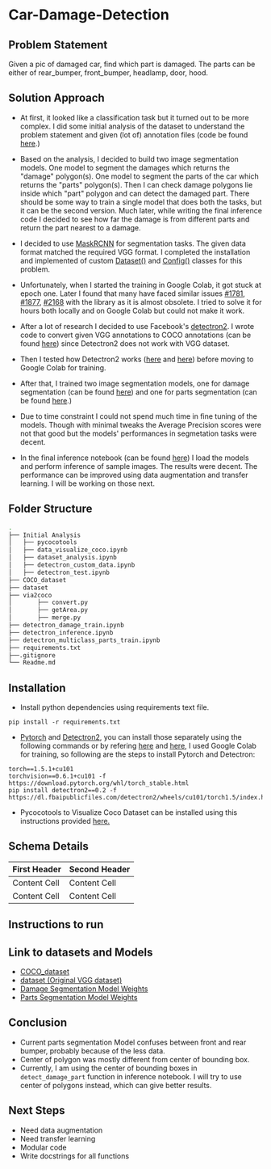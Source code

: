 # Car-Damage-Detection

## Problem Statement
Given a pic of damaged car, find which part is damaged. The parts can be either of rear_bumper, front_bumper, headlamp, door, hood.

## Solution Approach
* At first, it looked like a classification task but it turned out to be more complex. I did some initial analysis of the dataset to understand the problem statement and given (lot of) annotation files (code be found [here](https://github.com/Lplenka/Car-Damage-Detection/blob/master/initial_analysis/dataset_analysis.ipynb).)

* Based on the analysis, I decided to build two image segmentation models. One model to segment the damages which returns the "damage" polygon(s). One model to segment the parts of the car which returns the "parts" polygon(s). Then I can check damage polygons lie inside which "part" polygon and can detect the damaged part. There should be some way to train a single model that does both the tasks, but it can be the second version. Much later, while writing the final inference code I decided to see how far the damage is from different parts and return the part nearest to a damage.

* I decided to use [MaskRCNN](https://github.com/matterport/Mask_RCNN) for segmentation tasks. The given data format matched the required VGG format. I completed the installation and implemented of custom [Dataset()](https://github.com/matterport/Mask_RCNN/blob/master/mrcnn/utils.py#L239) and [Config()](https://github.com/matterport/Mask_RCNN/blob/master/mrcnn/config.py#L17) classes for this problem.

* Unfortunately, when I started the training in Google Colab, it got stuck at epoch one. Later I found that many have faced similar issues [#1781](https://github.com/matterport/Mask_RCNN/issues/1781), [#1877](https://github.com/matterport/Mask_RCNN/issues/1877), [#2168](https://github.com/matterport/Mask_RCNN/issues/2168) with the library as it is almost obsolete. I tried to solve it for hours both locally and on Google Colab but could not make it work.

* After a lot of research I decided to use Facebook's [detectron2](https://github.com/facebookresearch/Detectron). I wrote code to convert given VGG annotations to COCO annotations (can be found [here](https://github.com/Lplenka/Car-Damage-Detection/tree/master/via2coco)) since Detectron2 does not work with VGG dataset.

* Then I tested how Detectron2 works ([here](https://github.com/Lplenka/Car-Damage-Detection/blob/master/initial_analysis/detectron_test.ipynb) and [here](https://github.com/Lplenka/Car-Damage-Detection/blob/master/initial_analysis/detectron_custom_data.ipynb)) before moving to Google Colab for training.

* After that, I trained two image segmentation models, one for damage segmentation (can be found [here](https://github.com/Lplenka/Car-Damage-Detection/blob/master/detectron_damage_train.ipynb)) and one for parts segmentation (can be found [here](https://github.com/Lplenka/Car-Damage-Detection/blob/master/detectron_multiclass_parts_train.ipynb).)

* Due to time constraint I could not spend much time in fine tuning of the models. Though with minimal tweaks the Average Precision scores were not that good but the models' performances in segmetation tasks were decent.

* In the final inference notebook (can be found [here](https://github.com/Lplenka/Car-Damage-Detection/blob/master/detectron_inference.ipynb)) I load the models and perform inference of sample images. The results were decent. The performance can be improved using data augmentation and transfer learning. I will be working on those next.


## Folder Structure
```bash
.
├── Initial Analysis
│   ├── pycocotools
│   ├── data_visualize_coco.ipynb
│   ├── dataset_analysis.ipynb
│   ├── detectron_custom_data.ipynb
│   ├── detectron_test.ipynb
├── COCO_dataset
├── dataset
├── via2coco
│       ├── convert.py
│       ├── getArea.py
│       ├── merge.py
├── detectron_damage_train.ipynb
├── detectron_inference.ipynb
├── detectron_multiclass_parts_train.ipynb
├── requirements.txt
├──.gitignore  
└── Readme.md
```
## Installation
* Install python dependencies using requirements text file.
```
pip install -r requirements.txt
```
* [Pytorch](https://github.com/pytorch/pytorch) and [Detectron2](https://github.com/facebookresearch/Detectron), you can install those separately using the following commands or by refering [here](https://pytorch.org/get-started/locally/#mac-installation) and [here](https://detectron2.readthedocs.io/tutorials/install.html), I used Google Colab for training, so following are the steps to install Pytorch and Detectron:

```
torch==1.5.1+cu101 
torchvision==0.6.1+cu101 -f https://download.pytorch.org/whl/torch_stable.html
pip install detectron2==0.2 -f https://dl.fbaipublicfiles.com/detectron2/wheels/cu101/torch1.5/index.html
```
* Pycocotools to Visualize Coco Dataset can be installed using this instructions provided [here.](https://github.com/cocodataset/cocoapi)

## Schema Details
| First Header  | Second Header |
| ------------- | ------------- |
| Content Cell  | Content Cell  |
| Content Cell  | Content Cell  |


## Instructions to run


## Link to datasets and Models
* [COCO_dataset](https://drive.google.com/drive/folders/1mxdGl5Ah8NTJQIAAcWsDarJxmZFS0B84?usp=sharing)
* [dataset (Original VGG dataset)](https://drive.google.com/drive/folders/1lvapqYrXS7oCt5Mzp5UO4ZVBqZyvrjz8?usp=sharing)
* [Damage Segmentation Model Weights](https://drive.google.com/file/d/1-Zc5l3jyPVIDSl9dy1jubMQRSXVLMGGV/view?usp=sharing)
* [Parts Segmentation Model Weights](https://drive.google.com/file/d/1-c8ClXB9YHwkMFY6hwuX1TGqy_Q3yE7e/view?usp=sharing)

## Conclusion
* Current parts segmentation Model confuses between front and rear bumper, probably because of the less data.
* Center of polygon was mostly different from center of bounding box. 
* Currently, I am using the center of bounding boxes in `detect_damage_part` function in inference notebook. I will try to use center of polygons instead, which can give better results.

## Next Steps
* Need data augmentation
* Need transfer learning
* Modular code
* Write docstrings for all functions
